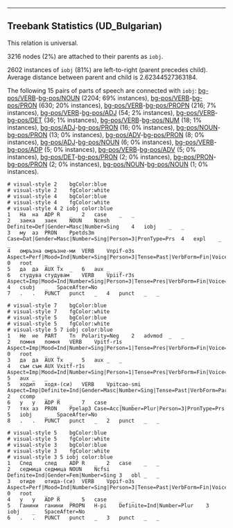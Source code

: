 

--------------------------------------------------------------------------------

## Treebank Statistics (UD_Bulgarian)

This relation is universal.

3216 nodes (2%) are attached to their parents as `iobj`.

2602 instances of `iobj` (81%) are left-to-right (parent precedes child).
Average distance between parent and child is 2.62344527363184.

The following 15 pairs of parts of speech are connected with `iobj`: [bg-pos/VERB]()-[bg-pos/NOUN]() (2204; 69% instances), [bg-pos/VERB]()-[bg-pos/PRON]() (630; 20% instances), [bg-pos/VERB]()-[bg-pos/PROPN]() (216; 7% instances), [bg-pos/VERB]()-[bg-pos/ADJ]() (54; 2% instances), [bg-pos/VERB]()-[bg-pos/DET]() (36; 1% instances), [bg-pos/VERB]()-[bg-pos/NUM]() (18; 1% instances), [bg-pos/ADJ]()-[bg-pos/PRON]() (16; 0% instances), [bg-pos/NOUN]()-[bg-pos/PRON]() (13; 0% instances), [bg-pos/ADV]()-[bg-pos/PRON]() (8; 0% instances), [bg-pos/ADJ]()-[bg-pos/NOUN]() (6; 0% instances), [bg-pos/VERB]()-[bg-pos/ADP]() (5; 0% instances), [bg-pos/VERB]()-[bg-pos/ADV]() (5; 0% instances), [bg-pos/DET]()-[bg-pos/PRON]() (2; 0% instances), [bg-pos/PRON]()-[bg-pos/PRON]() (2; 0% instances), [bg-pos/NOUN]()-[bg-pos/NOUN]() (1; 0% instances).


~~~ conllu
# visual-style 2	bgColor:blue
# visual-style 2	fgColor:white
# visual-style 4	bgColor:blue
# visual-style 4	fgColor:white
# visual-style 4 2 iobj	color:blue
1	На	на	ADP	R	_	2	case	_	_
2	заека	заек	NOUN	Ncmsh	Definite=Def|Gender=Masc|Number=Sing	4	iobj	_	_
3	му	аз	PRON	Ppetds3m	Case=Dat|Gender=Masc|Number=Sing|Person=3|PronType=Prs	4	expl	_	_
4	омръзна	омръзне-ми	VERB	Vnpif-o3s	Aspect=Perf|Mood=Ind|Number=Sing|Person=3|Tense=Past|VerbForm=Fin|Voice=Act	0	root	_	_
5	да	да	AUX	Tx	_	6	aux	_	_
6	студува	студувам	VERB	Vpiif-r3s	Aspect=Imp|Mood=Ind|Number=Sing|Person=3|Tense=Pres|VerbForm=Fin|Voice=Act	4	csubj	_	SpaceAfter=No
7	.	.	PUNCT	punct	_	4	punct	_	_

~~~


~~~ conllu
# visual-style 7	bgColor:blue
# visual-style 7	fgColor:white
# visual-style 5	bgColor:blue
# visual-style 5	fgColor:white
# visual-style 5 7 iobj	color:blue
1	Не	не	PART	Tn	Polarity=Neg	2	advmod	_	_
2	помня	помня	VERB	Vpitf-r1s	Aspect=Imp|Mood=Ind|Number=Sing|Person=1|Tense=Pres|VerbForm=Fin|Voice=Act	0	root	_	_
3	да	да	AUX	Tx	_	5	aux	_	_
4	съм	съм	AUX	Vxitf-r1s	Aspect=Imp|Mood=Ind|Number=Sing|Person=1|Tense=Pres|VerbForm=Fin|Voice=Act	5	aux	_	_
5	ходил	ходя-(си)	VERB	Vpitcao-smi	Aspect=Imp|Definite=Ind|Gender=Masc|Number=Sing|Tense=Past|VerbForm=Part|Voice=Act	2	ccomp	_	_
6	у	у	ADP	R	_	7	case	_	_
7	тях	аз	PRON	Ppelap3	Case=Acc|Number=Plur|Person=3|PronType=Prs	5	iobj	_	SpaceAfter=No
8	.	.	PUNCT	punct	_	2	punct	_	_

~~~


~~~ conllu
# visual-style 5	bgColor:blue
# visual-style 5	fgColor:white
# visual-style 3	bgColor:blue
# visual-style 3	fgColor:white
# visual-style 3 5 iobj	color:blue
1	След	след	ADP	R	_	2	case	_	_
2	седмица	седмица	NOUN	Ncfsi	Definite=Ind|Gender=Fem|Number=Sing	3	obl	_	_
3	отиде	отида-(си)	VERB	Vppif-o3s	Aspect=Perf|Mood=Ind|Number=Sing|Person=3|Tense=Past|VerbForm=Fin|Voice=Act	0	root	_	_
4	у	у	ADP	R	_	5	case	_	_
5	Ганини	ганини	PROPN	H-pi	Definite=Ind|Number=Plur	3	iobj	_	SpaceAfter=No
6	.	.	PUNCT	punct	_	3	punct	_	_

~~~


